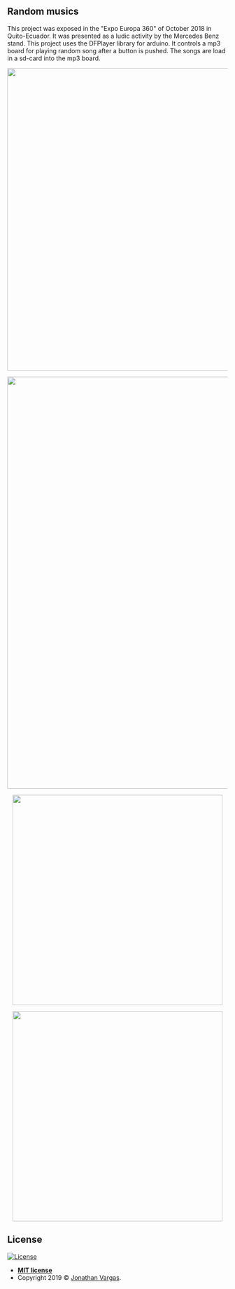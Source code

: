 ## Random musics
This project was exposed in the "Expo Europa 360"  of October 2018 in Quito-Ecuador. It was presented as a ludic activity by the Mercedes Benz stand. This project uses the DFPlayer library for arduino. It controls a mp3 board for playing random song after a button is pushed. The songs are load in a sd-card into the mp3 board. 

<p align="center">
  <img height="691" width="591" src="https://www.jonathanvargas.ml/wp-content/uploads/2019/04/mercedez2-e1555295182395.jpeg">
</p>

<p align="center">
  <img height="941" width="591" src="https://www.jonathanvargas.ml/wp-content/uploads/2019/04/mercedez1-e1555295272556.jpeg">
</p>

<p align="center">
  <img height="480" width="480" src="https://www.jonathanvargas.ml/wp-content/uploads/2019/03/son1.jpg">
</p>

<p align="center">
  <img height="480" width="480" src="https://www.jonathanvargas.ml/wp-content/uploads/2019/03/son2.jpg">
</p>



## License

[![License](http://img.shields.io/:license-mit-blue.svg?style=flat-square)](http://badges.mit-license.org)

- **[MIT license](http://opensource.org/licenses/mit-license.php)**
- Copyright 2019 © <a href="https://www.jonathanvargas.ml" target="_blank">Jonathan Vargas</a>.
